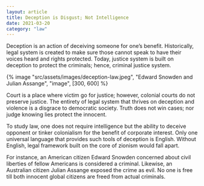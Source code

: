 ```yaml
---
layout: article
title: Deception is Disgust; Not Intelligence
date: 2021-03-20
category: "law"
---
```


Deception is an action of deceiving someone for one’s benefit. Historically, legal system is created to make sure those cannot speak to have their voices heard and rights protected. Today, justice system is built on deception to protect the criminals; hence, criminal justice system.

<!-- excerpt -->

{% image "src/assets/images/deception-law.jpeg", "Edward Snowden and Julian Assange", "image", [300, 600] %}

Court is a place where victim go for justice; however, colonial courts do not preserve justice. The entirety of legal system that thrives on deception and violence is a disgrace to democratic society. Truth does not win cases; nor judge knowing lies protect the innocent.

To study law, one does not require intelligence but the ability to deceive opponent or tinker colonialism for the benefit of corporate interest. Only one universal language that provides such tools of deception is English. Without English, legal framework built on the core of zionism would fall apart.

For instance, an American citizen Edward Snowden concerned about civil liberties of fellow Americans is considered a criminal. Likewise, an Australian citizen Julian Assange exposed the crime as evil. No one is free till both innocent global citizens are freed from actual criminals.

